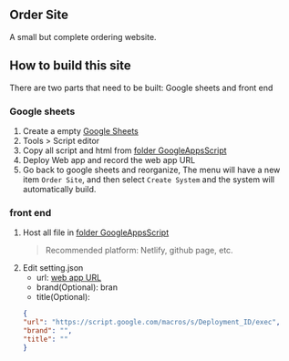 ## Order Site

A small but complete ordering website.

## How to build this site

There are two parts that need to be built: Google sheets and front end

### Google sheets

1. Create a empty [Google Sheets](https://docs.google.com/spreadsheets)
2. Tools > Script editor
3. Copy all script and html from [folder GoogleAppsScript](GoogleAppsScript)
4. Deploy Web app and record the <span id="url">web app URL</span>
5. Go back to google sheets and reorganize, The menu will have a new item `Order Site`, and then select `Create System` and the system will automatically build.

### front end

1.  Host all file in [folder GoogleAppsScript](GoogleAppsScript)
    > Recommended platform: Netlify, github page, etc.
2.  Edit setting.json
    -   url: [web app URL](#url)
    -   brand(Optional): bran
    -   title(Optional):
    ```JSON
    {
    "url": "https://script.google.com/macros/s/Deployment_ID/exec",
    "brand": "",
    "title": ""
    }
    ```
